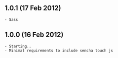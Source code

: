 ## 1.0.1 (17 Feb 2012)

  	- Sass

## 1.0.0 (16 Feb 2012)

	- Starting..
	- Minimal requirements to include sencha touch js